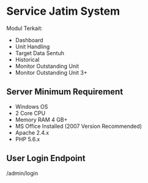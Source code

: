 # Service Jatim System

Modul Terkait:

* Dashboard
* Unit Handling
* Target Data Sentuh
* Historical
* Monitor Outstanding Unit
* Monitor Outstanding Unit 3+


## Server Minimum Requirement

* Windows OS
* 2 Core CPU
* Memory RAM 4 GB+
* MS Office Installed (2007 Version Recommended)
* Apache 2.4.x
* PHP 5.6.x


## User Login Endpoint

/admin/login
